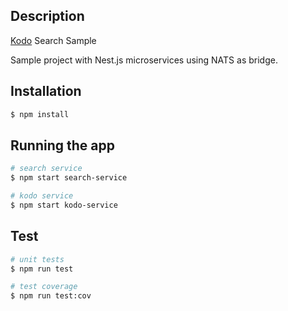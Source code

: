 ## Description

[Kodo](https://github.com/chandanpasunoori/kodo-search-sample) Search Sample

Sample project with Nest.js microservices using NATS as bridge.

## Installation

```bash
$ npm install
```

## Running the app

```bash
# search service
$ npm start search-service

# kodo service
$ npm start kodo-service

```

## Test

```bash
# unit tests
$ npm run test

# test coverage
$ npm run test:cov
```
